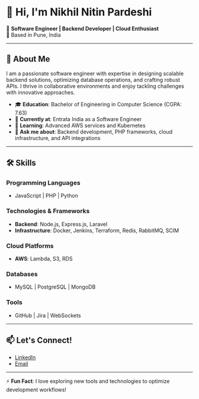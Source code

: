 # 👋 Hi, I'm Nikhil Nitin Pardeshi  

🚀 **Software Engineer | Backend Developer | Cloud Enthusiast**  
📍 Based in Pune, India  

---

## 🌟 About Me  
I am a passionate software engineer with expertise in designing scalable backend solutions, optimizing database operations, and crafting robust APIs. I thrive in collaborative environments and enjoy tackling challenges with innovative approaches.  

- 🎓 **Education**: Bachelor of Engineering in Computer Science (CGPA: 7.63)  
- 🏢 **Currently at**: Entrata India as a Software Engineer  
- 🌱 **Learning**: Advanced AWS services and Kubernetes  
- 💬 **Ask me about**: Backend development, PHP frameworks, cloud infrastructure, and API integrations  

---

## 🛠️ Skills  

### Programming Languages  
- JavaScript | PHP | Python  

### Technologies & Frameworks  
- **Backend**: Node.js, Express.js, Laravel  
- **Infrastructure**: Docker, Jenkins, Terraform, Redis, RabbitMQ, SCIM  

### Cloud Platforms  
- **AWS**: Lambda, S3, RDS  

### Databases  
- MySQL | PostgreSQL | MongoDB  

### Tools  
- GitHub | Jira | WebSockets  

---

## 📫 Let's Connect!  
- [LinkedIn](https://www.linkedin.com/in/nikhil-nitin-pardeshi)  
- [Email](mailto:nikhil.nitin.pardeshi@gmail.com)  

---

⚡ **Fun Fact**: I love exploring new tools and technologies to optimize development workflows!
